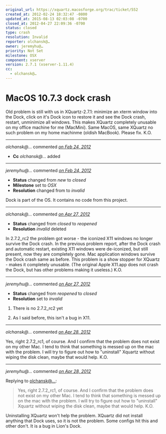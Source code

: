 ```yaml
---
original_url: https://xquartz.macosforge.org/trac/ticket/552
created_at: 2012-02-24 18:32:47 -0800
updated_at: 2015-08-13 02:03:08 -0700
closed_at: 2012-04-27 22:09:36 -0700
status: closed
type: crash
resolution: Invalid
reporter: olchansk@…
owner: jeremyhu@…
priority: Not Set
milestone: OSX
component: xserver
version: 2.7.1 (xserver-1.11.4)
cc:
  - olchansk@…
---
```


MacOS 10.7.3 dock crash
=======================


Old problem is still with us in XQuartz-2.7.1: minimize an xterm window into the Dock, click on it's Dock icon to restore it and see the Dock crash, restart, unminimize all windows. This makes XQuartz completely unusable on my office machine for me (MacMini). Same MacOS, same XQuartz no such problem on my home machinme (oldish MacBook). Please fix. K.O.



---

*olchansk@…* commented *[on Feb 24, 2012](https://xquartz.macosforge.org/trac/ticket/552#comment:1 "February 24, 2012 at 6:33 PM PST")*

-   **Cc** *olchansk@…* added



---

*jeremyhu@…* commented *[on Feb 24, 2012](https://xquartz.macosforge.org/trac/ticket/552#comment:2 "February 24, 2012 at 6:40 PM PST")*

-   **Status** changed from *new* to *closed*
-   **Milestone** set to *OSX*
-   **Resolution** changed from to *invalid*

Dock is part of the OS. It contains no code from this project.



---

*olchansk@…* commented *[on Apr 27, 2012](https://xquartz.macosforge.org/trac/ticket/552#comment:3 "April 27, 2012 at 8:27 PM PDT")*

-   **Status** changed from *closed* to *reopened*
-   **Resolution** *invalid* deleted

In 2.7.2\_rc2 the problem got worse - the iconized X11 windows no longer survive the Dock crash. In the previous problem report, after the Dock crash and automatic restart, existing X11 windows were de-iconized, but still present, now they are completely gone. Mac application windows survive the Dock crash same as before. This problem is a show stopper for XQuartz - makes it completely unusable. (The original Apple X11.app does not crash the Dock, but has other problems making it useless.) K.O.



---

*jeremyhu@…* commented *[on Apr 27, 2012](https://xquartz.macosforge.org/trac/ticket/552#comment:4 "April 27, 2012 at 10:09 PM PDT")*

-   **Status** changed from *reopened* to *closed*
-   **Resolution** set to *invalid*

1) There is no 2.7.2\_rc2 yet

2) As I said before, this isn't a bug in X11.



---

*olchansk@…* commented *[on Apr 28, 2012](https://xquartz.macosforge.org/trac/ticket/552#comment:5 "April 28, 2012 at 7:27 AM PDT")*

Yes, right 2.7.2\_rc1, of course. And I confirm that the problem does not exist on my other Mac. I tend to think that something is messed up on the mac with the problem. I will try to figure out how to "uninstall" Xquartz without wiping the disk clean, maybe that would help. K.O.



---

*jeremyhu@…* commented *[on Apr 28, 2012](https://xquartz.macosforge.org/trac/ticket/552#comment:6 "April 28, 2012 at 5:02 PM PDT")*

Replying to [olchansk@…](https://xquartz.macosforge.org/trac/ticket/552#comment:5):

> Yes, right 2.7.2\_rc1, of course. And I confirm that the problem does not exist on my other Mac. I tend to think that something is messed up on the mac with the problem. I will try to figure out how to "uninstall" Xquartz without wiping the disk clean, maybe that would help. K.O.

Uninstalling XQuartz won't help the problem. XQuartz did not install anything that Dock uses, so it is not the problem. Some configs hit this and other don't. It is a bug in Lion's Dock.



